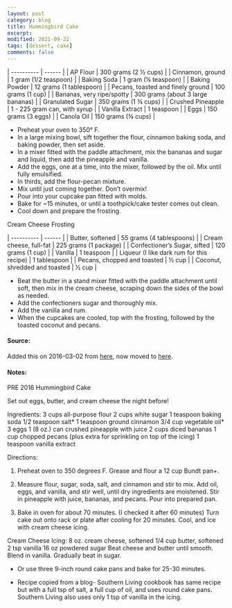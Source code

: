 ```yaml
---
layout: post
category: blog
title: Hummingbird Cake
excerpt:
modified: 2021-09-22
tags: [dessert, cake]
comments: false
---
```


| ---------- | ------ |
| AP Flour | 300 grams (2 ½ cups) |
| Cinnamon, ground | 1 gram (1/2 teaspoon) |
| Baking Soda | 1 gram (¼ teaspoon) |
| Baking Powder | 12 grams (1 tablespoon) |
| Pecans, toasted and finely ground | 100 grams (1 cup) |
| Bananas, very ripe/spotty | 300 grams (about 3 large bananas) |
| Granulated Sugar | 350 grams (1 ¾ cups) |
| Crushed Pineapple |  1 - 225 gram can, with syrup |
| Vanilla Extract | 1 teaspoon |
| Eggs | 150 grams (3 eggs) |
| Canola Oil | 150 grams (¾ cups) |

- Preheat your oven to 350° F.
- In a large mixing bowl, sift together the flour, cinnamon baking soda, and baking powder, then set aside.
- In a mixer fitted with the paddle attachment, mix the bananas and sugar and liquid, then add the pineapple and vanilla.
- Add the eggs, one at a time, into the mixer, followed by the oil. Mix until fully emulsified.
- In thirds, add the flour-pecan mixture.
- Mix until just coming together. Don’t overmix!
- Pour into your cupcake pan fitted with molds.
- Bake for ~15 minutes, or until a toothpick/cake tester comes out clean.
- Cool down and prepare the frosting.

Cream Cheese Frosting

| ---------- | ------ |
| Butter, softened | 55 grams (4 tablespoons) |
| Cream cheese, full-fat | 225 grams (1 package) |
| Confectioner’s Sugar, sifted | 120 grams (1 cup) |
| Vanilla | 1 teaspoon |
| Liqueur (I like dark rum for this recipe) | 1 tablespoon |
| Pecans, chopped and toasted | ½ cup |
| Coconut, shredded and toasted | ½ cup |

- Beat the butter in a stand mixer fitted with the paddle attachment until soft, then mix in the cream cheese, scraping down the sides of the bowl as needed.
- Add the confectioners sugar and thoroughly mix.
- Add the vanilla and rum.
- When the cupcakes are cooled, top with the frosting, followed by the toasted coconut and pecans.

#### Source:
Added this on 2016-03-02 from [here](http://www.buttertimes.com/blog/2013/08/21/hummingbird-cupcakes), now moved to [here](https://buttertimes.wordpress.com/2013/08/21/hummingbird-cupcakes/).


#### Notes:

PRE 2016
Hummingbird Cake

Set out eggs, butter, and cream cheese the night before!

Ingredients:
3 cups all-purpose flour
2 cups white sugar
1 teaspoon baking soda
1/2 teaspoon salt*
1 teaspoon ground cinnamon
3/4 cup vegetable oil*
3 eggs
1 (8 oz.) can crushed pineapple with juice
2 cups diced bananas
1 cup chopped pecans (plus extra for sprinkling on top of the icing)
1 teaspoon vanilla extract

Directions:
1. Preheat oven to 350 degrees F. Grease and flour a 12 cup Bundt pan+.

2. Measure flour, sugar, soda, salt, and cinnamon and stir to mix.  Add oil, eggs, and vanilla, and stir well, until dry ingredients are moistened. Stir in pineapple with juice, bananas, and pecans. Pour into prepared pan.

3. Bake in oven for about 70 minutes. (I checked it after 60 minutes) Turn cake out onto rack or plate after cooling for 20 minutes. Cool, and ice with cream cheese icing.

Cream Cheese Icing:
8 oz. cream cheese, softened
1/4 cup butter, softened
2 tsp vanilla
16 oz powdered sugar
Beat cheese and butter until smooth.  Blend in vanilla.  Gradually beat in sugar.

+ Or use three 9-inch round cake pans and bake for 25-30 minutes.
* Recipe copied from a blog- Southern Living cookbook has same recipe but with a full tsp of salt, a full cup of oil, and uses round cake pans.  Southern Living also uses only 1 tsp of vanilla in the icing.
